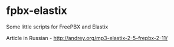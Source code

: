 # fpbx-elastix
Some little scripts for FreePBX and Elastix

Article in Russian - http://andrey.org/mp3-elastix-2-5-frepbx-2-11/

 
